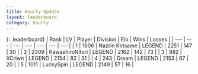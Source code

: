 ```yaml
---
title: Hourly Update
layout: leaderboard
category: hourly
---
```


{: .leaderboard}
| Rank | LV | Player | Division | Elo | Wins | Losses |
| --- | --- | --- | --- | --- | --- | --- |
| <span data-change="0">1</span> | 1606 | <span title="ID: 315148">Nazrin Kirisame</span> | LEGEND | <span data-change="0">2251</span> | <span data-change="0">147</span> | <span data-change="0">30</span> |
| <span data-change="3">2</span> | 2309 | <span title="ID: 164871">KawashiroNitori</span> | LEGEND | <span data-change="19">2162</span> | <span data-change="4">142</span> | <span data-change="0">73</span> |
| <span data-change="-1">3</span> | 982 | <span title="ID: 448883">XCriwn</span> | LEGEND | <span data-change="0">2154</span> | <span data-change="0">82</span> | <span data-change="0">31</span> |
| <span data-change="-1">4</span> | 243 | <span title="ID: 573202">Dream</span> | LEGEND | <span data-change="0">2153</span> | <span data-change="0">67</span> | <span data-change="0">20</span> |
| <span data-change="-1">5</span> | 1011 | <span title="ID: 498412">LuckySpin</span> | LEGEND | <span data-change="0">2149</span> | <span data-change="0">57</span> | <span data-change="0">16</span> |